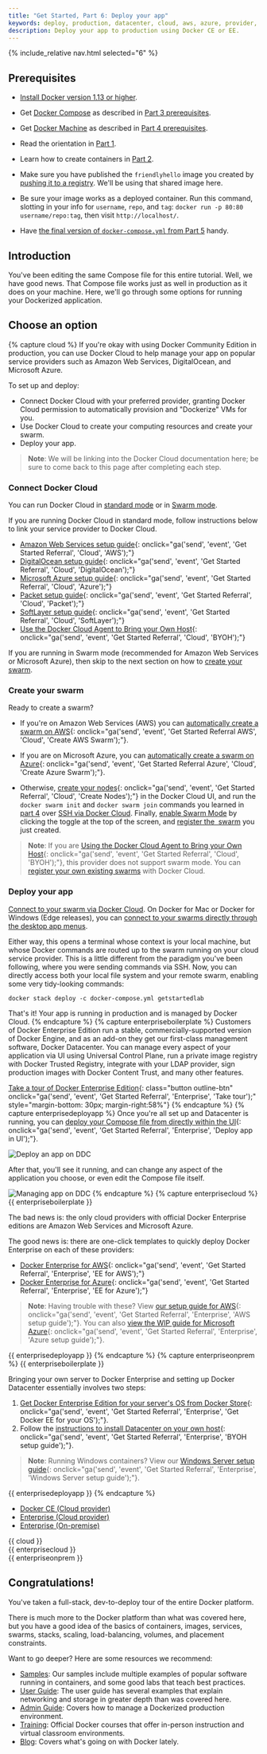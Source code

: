 ```yaml
---
title: "Get Started, Part 6: Deploy your app"
keywords: deploy, production, datacenter, cloud, aws, azure, provider, admin, enterprise
description: Deploy your app to production using Docker CE or EE.
---
```

{% include_relative nav.html selected="6" %}

## Prerequisites

- [Install Docker version 1.13 or higher](/engine/installation/).
- Get [Docker Compose](/compose/overview.md) as described in [Part 3 prerequisites](/get-started/part3.md#prerequisites).
- Get [Docker Machine](/machine/overview.md) as described in [Part 4 prerequisites](/get-started/part4.md#prerequisites).
- Read the orientation in [Part 1](index.md).
- Learn how to create containers in [Part 2](part2.md).

- Make sure you have published the `friendlyhello` image you created by
[pushing it to a registry](/get-started/part2.md#share-your-image). We'll
be using that shared image here.

- Be sure your image works as a deployed container. Run this command,
slotting in your info for `username`, `repo`, and `tag`: `docker run -p 80:80
username/repo:tag`, then visit `http://localhost/`.

- Have [the final version of `docker-compose.yml` from Part 5](/get-started/part5.md#persist-the-data) handy.

## Introduction

You've been editing the same Compose file for this entire tutorial. Well, we
have good news. That Compose file works just as well in production as it does
on your machine. Here, we'll go through some options for running your
Dockerized application.

## Choose an option

{% capture cloud %}
If you're okay with using Docker Community Edition in
production, you can use Docker Cloud to help manage your app on popular service providers such as Amazon Web Services, DigitalOcean, and Microsoft Azure.

To set up and deploy:

- Connect Docker Cloud with your preferred provider, granting Docker Cloud permission
  to automatically provision and "Dockerize" VMs for you.
- Use Docker Cloud to create your computing resources and create your swarm.
- Deploy your app.

> **Note**: We will be linking into the Docker Cloud documentation here; be sure
  to come back to this page after completing each step.

### Connect Docker Cloud

You can run Docker Cloud in [standard
mode](/docker-cloud/infrastructure/index.md) or in [Swarm
mode](/docker-cloud/cloud-swarm/index.md).

If you are running Docker Cloud in standard mode, follow instructions below to
link your service provider to Docker Cloud.

* [Amazon Web Services setup guide](/docker-cloud/cloud-swarm/link-aws-swarm/){: onclick="ga('send', 'event', 'Get Started Referral', 'Cloud', 'AWS');"}
* [DigitalOcean setup guide](/docker-cloud/infrastructure/link-do.md){: onclick="ga('send', 'event', 'Get Started Referral', 'Cloud', 'DigitalOcean');"}
* [Microsoft Azure setup guide](/docker-cloud/infrastructure/link-azure.md){: onclick="ga('send', 'event', 'Get Started Referral', 'Cloud', 'Azure');"}
* [Packet setup guide](/docker-cloud/infrastructure/link-packet.md){: onclick="ga('send', 'event', 'Get Started Referral', 'Cloud', 'Packet');"}
* [SoftLayer setup guide](/docker-cloud/infrastructure/link-softlayer.md){: onclick="ga('send', 'event', 'Get Started Referral', 'Cloud', 'SoftLayer');"}
* [Use the Docker Cloud Agent to Bring your Own Host](/docker-cloud/infrastructure/byoh.md){: onclick="ga('send', 'event', 'Get Started Referral', 'Cloud', 'BYOH');"}

If you are running in Swarm mode (recommended for Amazon Web Services or
Microsoft Azure), then skip to the next section on how to [create your
swarm](#create-your-swarm).

### Create your swarm

Ready to create a swarm?

* If you're on Amazon Web Services (AWS) you
  can [automatically create a
  swarm on AWS](/docker-cloud/cloud-swarm/create-cloud-swarm-aws/){: onclick="ga('send', 'event', 'Get Started Referral AWS', 'Cloud', 'Create AWS Swarm');"}.

* If you are on Microsoft Azure, you can [automatically create a
swarm on Azure](/docker-cloud/cloud-swarm/create-cloud-swarm-azure/){: onclick="ga('send', 'event', 'Get Started Referral Azure', 'Cloud', 'Create Azure Swarm');"}.

* Otherwise, [create your nodes](/docker-cloud/getting-started/your_first_node/){: onclick="ga('send', 'event', 'Get Started Referral', 'Cloud', 'Create Nodes');"}
  in the Docker Cloud UI, and run the `docker swarm init` and `docker swarm join`
  commands you learned in [part 4](part4.md) over [SSH via Docker
  Cloud](/docker-cloud/infrastructure/ssh-into-a-node/). Finally, [enable Swarm
  Mode](/docker-cloud/cloud-swarm/using-swarm-mode/) by clicking the toggle at
  the top of the screen, and [register the
  swarm](/docker-cloud/cloud-swarm/register-swarms/) you just created.

> **Note**: If you are [Using the Docker Cloud Agent to Bring your Own Host](/docker-cloud/infrastructure/byoh.md){: onclick="ga('send', 'event', 'Get
Started Referral', 'Cloud', 'BYOH');"}, this provider does not support swarm
mode. You can [register your own existing
swarms](/docker-cloud/cloud-swarm/register-swarms/) with Docker Cloud.

### Deploy your app

[Connect to your swarm via Docker
Cloud](/docker-cloud/cloud-swarm/connect-to-swarm.md). On Docker for
Mac or Docker for Windows (Edge releases), you can [connect to your swarms
directly through the desktop app
menus](/docker-cloud/cloud-swarm/connect-to-swarm.md#use-docker-for-mac-or-windows-edge-to-connect-to-swarms).

Either way, this opens a terminal whose context is your local machine, but whose
Docker commands are routed up to the swarm running on your cloud service
provider. This is a little different from the paradigm you've been following,
where you were sending commands via SSH. Now, you can directly access both your
local file system and your remote swarm, enabling some very tidy-looking
commands:

```shell
docker stack deploy -c docker-compose.yml getstartedlab
```

That's it! Your app is running in production and is managed by Docker Cloud.
{% endcapture %}
{% capture enterpriseboilerplate %}
Customers of Docker Enterprise Edition run a stable, commercially-supported
version of Docker Engine, and as an add-on they get our first-class management
software, Docker Datacenter. You can manage every aspect of your application
via UI using Universal Control Plane, run a private image registry with Docker
Trusted Registry, integrate with your LDAP provider, sign production images with
Docker Content Trust, and many other features.

[Take a tour of Docker Enterprise Edition](https://www.docker.com/enterprise-edition){: class="button outline-btn" onclick="ga('send', 'event', 'Get Started Referral', 'Enterprise', 'Take tour');" style="margin-bottom: 30px; margin-right:58%"}
{% endcapture %}
{% capture enterprisedeployapp %}
Once you're all set up and Datacenter is running, you can [deploy your Compose
file from directly within the UI](/datacenter/ucp/2.1/guides/user/services/){: onclick="ga('send', 'event', 'Get Started Referral', 'Enterprise', 'Deploy app in UI');"}.

![Deploy an app on DDC](/datacenter/ucp/2.1/guides/images/deploy-app-ui-1.png)

After that, you'll see it running, and can change any aspect of the application
you choose, or even edit the Compose file itself.

![Managing app on DDC](/datacenter/ucp/2.1/guides/images/deployed_visualizer.png)
{% endcapture %}
{% capture enterprisecloud %}
{{ enterpriseboilerplate }}

The bad news is: the only cloud providers with official Docker
Enterprise editions are Amazon Web Services and Microsoft Azure.

The good news is: there are one-click templates to quickly deploy Docker
Enterprise on each of these providers:

* [Docker Enterprise for AWS](https://store.docker.com/editions/enterprise/docker-ee-aws?tab=description){: onclick="ga('send', 'event', 'Get Started Referral', 'Enterprise', 'EE for AWS');"}
* [Docker Enterprise for Azure](https://store.docker.com/editions/enterprise/docker-ee-azure?tab=description){: onclick="ga('send', 'event', 'Get Started Referral', 'Enterprise', 'EE for Azure');"}

> **Note**: Having trouble with these? View [our setup guide for AWS](/datacenter/install/aws/){: onclick="ga('send', 'event', 'Get Started Referral', 'Enterprise', 'AWS setup guide');"}.
> You can also [view the WIP guide for Microsoft Azure](https://github.com/docker/docker.github.io/pull/2796){: onclick="ga('send', 'event', 'Get Started Referral', 'Enterprise', 'Azure setup guide');"}.

{{ enterprisedeployapp }}
{% endcapture %}
{% capture enterpriseonprem %}
{{ enterpriseboilerplate }}

Bringing your own server to Docker Enterprise and setting up Docker Datacenter
essentially involves two steps:

1. [Get Docker Enterprise Edition for your server's OS from Docker Store](https://store.docker.com/search?offering=enterprise&type=edition){: onclick="ga('send', 'event', 'Get Started Referral', 'Enterprise', 'Get Docker EE for your OS');"}.
2. Follow the [instructions to install Datacenter on your own host](/datacenter/install/linux/){: onclick="ga('send', 'event', 'Get Started Referral', 'Enterprise', 'BYOH setup guide');"}.

> **Note**: Running Windows containers? View our [Windows Server setup guide](/engine/installation/windows/docker-ee.md){: onclick="ga('send', 'event', 'Get Started Referral', 'Enterprise', 'Windows Server setup guide');"}.

{{ enterprisedeployapp }}
{% endcapture %}

<ul class="nav nav-tabs">
  <li class="active"><a data-toggle="tab" href="#cloud">Docker CE (Cloud provider)</a></li>
  <li><a data-toggle="tab" href="#enterprisecloud">Enterprise (Cloud provider)</a></li>
  <li><a data-toggle="tab" href="#enterpriseonprem">Enterprise (On-premise)</a></li>
</ul>
<div class="tab-content">
  <div id="cloud" class="tab-pane fade in active" markdown="1">{{ cloud }}</div>
  <div id="enterprisecloud" class="tab-pane fade" markdown="1">{{ enterprisecloud }}</div>
  <div id="enterpriseonprem" class="tab-pane fade" markdown="1">{{ enterpriseonprem }}</div>
</div>

## Congratulations!

You've taken a full-stack, dev-to-deploy tour of the entire Docker platform.

There is much more to the Docker platform than what was covered here, but you
have a good idea of the basics of containers, images, services, swarms, stacks,
scaling, load-balancing, volumes, and placement constraints.

Want to go deeper? Here are some resources we recommend:

- [Samples](/samples/): Our samples include multiple examples of popular software
  running in containers, and some good labs that teach best practices.
- [User Guide](/engine/userguide/): The user guide has several examples that
  explain networking and storage in greater depth than was covered here.
- [Admin Guide](/engine/admin/): Covers how to manage a Dockerized production
  environment.
- [Training](https://training.docker.com/): Official Docker courses that offer
  in-person instruction and virtual classroom environments.
- [Blog](https://blog.docker.com): Covers what's going on with Docker lately.
